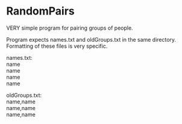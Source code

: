 # RandomPairs
VERY simple program for pairing groups of people.

Program expects names.txt and oldGroups.txt in the same directory.
Formatting of these files is very specific.

names.txt:  
name  
name  
name  
name

oldGroups.txt:  
name,name  
name,name  
name,name
